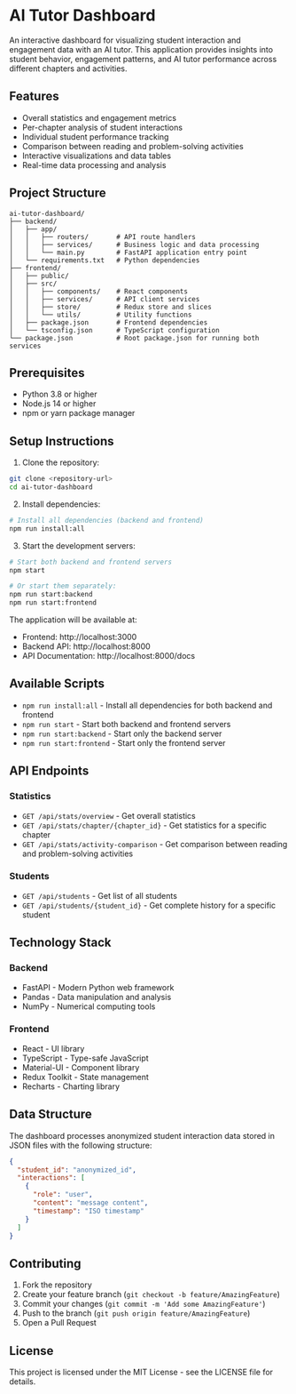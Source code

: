 # AI Tutor Dashboard

An interactive dashboard for visualizing student interaction and engagement data with an AI tutor. This application provides insights into student behavior, engagement patterns, and AI tutor performance across different chapters and activities.

## Features

- Overall statistics and engagement metrics
- Per-chapter analysis of student interactions
- Individual student performance tracking
- Comparison between reading and problem-solving activities
- Interactive visualizations and data tables
- Real-time data processing and analysis

## Project Structure

```
ai-tutor-dashboard/
├── backend/
│   ├── app/
│   │   ├── routers/       # API route handlers
│   │   ├── services/      # Business logic and data processing
│   │   └── main.py        # FastAPI application entry point
│   └── requirements.txt   # Python dependencies
├── frontend/
│   ├── public/
│   ├── src/
│   │   ├── components/    # React components
│   │   ├── services/      # API client services
│   │   ├── store/         # Redux store and slices
│   │   └── utils/         # Utility functions
│   ├── package.json       # Frontend dependencies
│   └── tsconfig.json      # TypeScript configuration
└── package.json           # Root package.json for running both services
```

## Prerequisites

- Python 3.8 or higher
- Node.js 14 or higher
- npm or yarn package manager

## Setup Instructions

1. Clone the repository:
```bash
git clone <repository-url>
cd ai-tutor-dashboard
```

2. Install dependencies:
```bash
# Install all dependencies (backend and frontend)
npm run install:all
```

3. Start the development servers:
```bash
# Start both backend and frontend servers
npm start

# Or start them separately:
npm run start:backend
npm run start:frontend
```

The application will be available at:
- Frontend: http://localhost:3000
- Backend API: http://localhost:8000
- API Documentation: http://localhost:8000/docs

## Available Scripts

- `npm run install:all` - Install all dependencies for both backend and frontend
- `npm run start` - Start both backend and frontend servers
- `npm run start:backend` - Start only the backend server
- `npm run start:frontend` - Start only the frontend server

## API Endpoints

### Statistics
- `GET /api/stats/overview` - Get overall statistics
- `GET /api/stats/chapter/{chapter_id}` - Get statistics for a specific chapter
- `GET /api/stats/activity-comparison` - Get comparison between reading and problem-solving activities

### Students
- `GET /api/students` - Get list of all students
- `GET /api/students/{student_id}` - Get complete history for a specific student

## Technology Stack

### Backend
- FastAPI - Modern Python web framework
- Pandas - Data manipulation and analysis
- NumPy - Numerical computing tools

### Frontend
- React - UI library
- TypeScript - Type-safe JavaScript
- Material-UI - Component library
- Redux Toolkit - State management
- Recharts - Charting library

## Data Structure

The dashboard processes anonymized student interaction data stored in JSON files with the following structure:

```json
{
  "student_id": "anonymized_id",
  "interactions": [
    {
      "role": "user",
      "content": "message content",
      "timestamp": "ISO timestamp"
    }
  ]
}
```

## Contributing

1. Fork the repository
2. Create your feature branch (`git checkout -b feature/AmazingFeature`)
3. Commit your changes (`git commit -m 'Add some AmazingFeature'`)
4. Push to the branch (`git push origin feature/AmazingFeature`)
5. Open a Pull Request

## License

This project is licensed under the MIT License - see the LICENSE file for details.